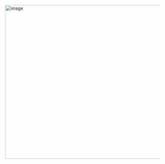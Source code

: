 <img width="519" height="501" alt="image" src="https://github.com/user-attachments/assets/075bb13d-30db-43ef-8189-3a072bef864a" />
